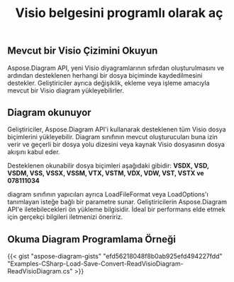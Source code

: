 ﻿---
title: Visio belgesini programlı olarak aç
linktitle: Visio belgesini aç
type: docs
weight: 20
url: /tr/net/open-visio-document/
description: Bu sayfada Visio belgesinin Aspose.Diagram kitaplığı ile sıfırdan nasıl açılacağı anlatılmaktadır.
---
## **Mevcut bir Visio Çizimini Okuyun**
Aspose.Diagram API, yeni Visio diyagramlarının sıfırdan oluşturulmasını ve ardından desteklenen herhangi bir dosya biçiminde kaydedilmesini destekler. Geliştiriciler ayrıca değişiklik, ekleme veya işleme amacıyla mevcut bir Visio diagram yükleyebilirler.
## **Diagram okunuyor**
Geliştiriciler, Aspose.Diagram API'i kullanarak desteklenen tüm Visio dosya biçimlerini yükleyebilir. Diagram sınıfının mevcut oluşturucuları buna izin verir ve geçerli bir dosya yolu dizesini veya kaynak Visio dosyasının dosya akışını kabul eder.

Desteklenen okunabilir dosya biçimleri aşağıdaki gibidir:
**VSDX, VSD, VSDM, VSS, VSSX, VSSM, VTX, VSTM, VDX, VDW, VST, VSTX ve 078111034**

diagram sınıfının yapıcıları ayrıca LoadFileFormat veya LoadOptions'ı tanımlayan isteğe bağlı bir parametre sunar. Geliştiricilerin Aspose.Diagram API'e iletebilecekleri ön yükleme bilgisidir. İdeal bir performans elde etmek için gerçekçi bilgileri iletmenizi öneririz.
## **Okuma Diagram Programlama Örneği**
{{< gist "aspose-diagram-gists" "efd56218048f8b0ab925efd494227fdd" "Examples-CSharp-Load-Save-Convert-ReadVisioDiagram-ReadVisioDiagram.cs" >}}
